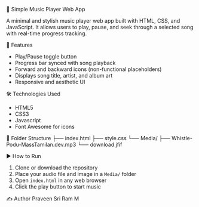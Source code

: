 🎵 Simple Music Player Web App

A minimal and stylish music player web app built with HTML, CSS, and JavaScript. It allows users to play, pause, and seek through a selected song with real-time progress tracking.

🔧 Features
- Play/Pause toggle button
- Progress bar synced with song playback
- Forward and backward icons (non-functional placeholders)
- Displays song title, artist, and album art
- Responsive and aesthetic UI

🛠️ Technologies Used
- HTML5
- CSS3
- Javascript
- Font Awesome for icons

📂 Folder Structure
├── index.html
├── style.css
└── Media/
├── Whistle-Podu-MassTamilan.dev.mp3
└── download.jfif


▶️ How to Run
1. Clone or download the repository
2. Place your audio file and image in a `Media/` folder
3. Open `index.html` in any web browser
4. Click the play button to start music

✍️ Author
Praveen Sri Ram M
